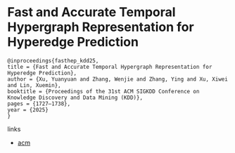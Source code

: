 # Fast and Accurate Temporal Hypergraph Representation for Hyperedge Prediction

```
@inproceedings{fasthep_kdd25,
title = {Fast and Accurate Temporal Hypergraph Representation for Hyperedge Prediction},
author = {Xu, Yuanyuan and Zhang, Wenjie and Zhang, Ying and Xu, Xiwei and Lin, Xuemin},
booktitle = {Proceedings of the 31st ACM SIGKDD Conference on Knowledge Discovery and Data Mining (KDD)},
pages = {1727–1738},
year = {2025}
}
```

links
- [acm](https://dl.acm.org/doi/10.1145/3690624.3709327)
